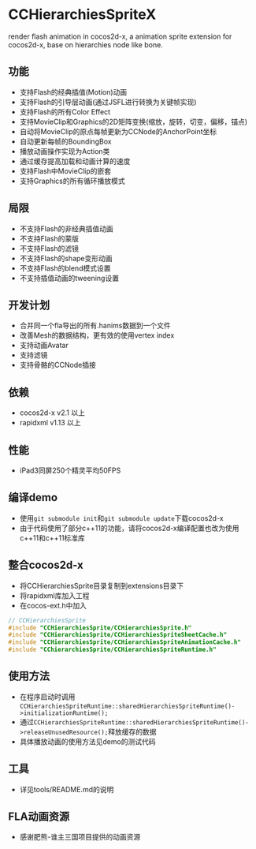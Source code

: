 CCHierarchiesSpriteX
====================

render flash animation in cocos2d-x, a animation sprite extension for cocos2d-x, base on hierarchies node like bone.


功能
-------------------
   * 支持Flash的经典插值(Motion)动画
   * 支持Flash的引导层动画(通过JSFL进行转换为关键帧实现)
   * 支持Flash的所有Color Effect
   * 支持MovieClip和Graphics的2D矩阵变换(缩放，旋转，切变，偏移，锚点)
   * 自动将MovieClip的原点每帧更新为CCNode的AnchorPoint坐标
   * 自动更新每帧的BoundingBox
   * 播放动画操作实现为Action类
   * 通过缓存提高加载和动画计算的速度
   * 支持Flash中MovieClip的嵌套
   * 支持Graphics的所有循环播放模式


局限
-------------------
   * 不支持Flash的非经典插值动画
   * 不支持Flash的蒙版
   * 不支持Flash的滤镜
   * 不支持Flash的shape变形动画
   * 不支持Flash的blend模式设置
   * 不支持插值动画的tweening设置


开发计划
-------------------
   * 合并同一个fla导出的所有.hanims数据到一个文件
   * 改善Mesh的数据结构，更有效的使用vertex index
   * 支持动画Avatar
   * 支持滤镜
   * 支持骨骼的CCNode插接


依赖
-------------------
   * cocos2d-x v2.1 以上
   * rapidxml v1.13 以上


性能
-------------------
   * iPad3同屏250个精灵平均50FPS


编译demo
------------------
   * 使用`git submodule init`和`git submodule update`下载cocos2d-x
   * 由于代码使用了部分c++11的功能，请将cocos2d-x编译配置也改为使用c++11和c++11标准库


整合cocos2d-x
-----------------
   * 将CCHierarchiesSprite目录复制到extensions目录下
   * 将rapidxml库加入工程
   * 在cocos-ext.h中加入
   
```c++
// CCHierarchiesSprite
#include "CCHierarchiesSprite/CCHierarchiesSprite.h"
#include "CCHierarchiesSprite/CCHierarchiesSpriteSheetCache.h"
#include "CCHierarchiesSprite/CCHierarchiesSpriteAnimationCache.h"
#include "CChierarchiesSprite/CCHierarchiesSpriteRuntime.h"
```


使用方法
-----------------
   * 在程序启动时调用`CCHierarchiesSpriteRuntime::sharedHierarchiesSpriteRuntime()->initializationRuntime();`
   * 通过`CCHierarchiesSpriteRuntime::sharedHierarchiesSpriteRuntime()->releaseUnusedResource();`释放缓存的数据
   * 具体播放动画的使用方法见demo的测试代码


工具
----------------
   * 详见tools/README.md的说明


FLA动画资源
------------------
   * 感谢肥熊-谁主三国项目提供的动画资源
